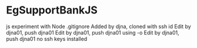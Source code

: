 # EgSupportBankJS
js experiment
with Node .gitignore
Added by djna, cloned with ssh id
Edit by djna01, push djna01
Edit by djna01, push djna01 using -o
Edit by djna01, push djna01 no ssh keys installed
